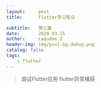 ```yaml
---
layout:     post
title:      Flutter学习笔记

subtitle:   第三篇
date:       2020-03-15
author:     Laqudee.Z
header-img: img/post-bg-debug.png
catalog: false
tags:
    - flutter
---
```


> 调试Flutter应用
> flutter异常捕获


